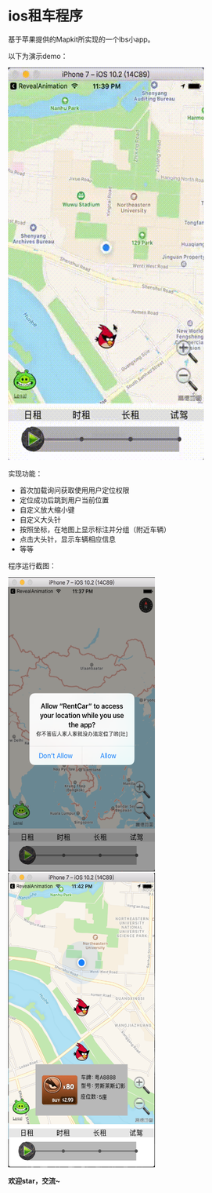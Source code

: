 # ios租车程序

基于苹果提供的Mapkit所实现的一个lbs小app。

以下为演示demo：

<img src="RentCarDemo.gif" width="400" height="800">

实现功能：

* 首次加载询问获取使用用户定位权限
* 定位成功后跳到用户当前位置
* 自定义放大缩小键
* 自定义大头针
* 按照坐标，在地图上显示标注并分组（附近车辆）
* 点击大头针，显示车辆相应信息
* 等等

程序运行截图：

<img src="RentCar.png" width="300" height="600">

<br>

<img src="RentCar1.png" width="300" height="600">

**欢迎star，交流~**